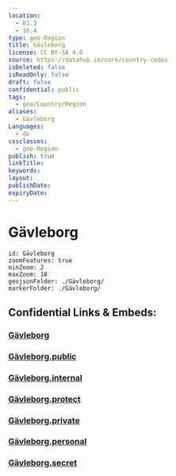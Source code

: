 ```yaml
---
location:
  - 61.3
  - 16.4
type: geo-Region
title: Gävleborg
license: CC BY-SA 4.0
source: https://datahub.io/core/country-codes
isDeleted: false
isReadOnly: false
draft: false
confidential: public
tags:
  - geo/Country/Region
aliases:
  - Gävleborg
Languages:
  - de
cssclasses:
  - geo-Region
publish: true
linkTitle:
keywords:
layout:
publishDate:
expiryDate:
---
```


# Gävleborg

```leaflet
id: Gävleborg
zoomFeatures: true 
minZoom: 2 
maxZoom: 18
geojsonFolder: ./Gävleborg/
markerFolder: ./Gävleborg/
```


## Confidential Links & Embeds: 

### [Gävleborg](/_Standards/Earth/Continent/Europe/Europe~North/Sweden/Provinces~Sweden/Gävleborg.md) 

### [Gävleborg.public](/_public/Earth/Continent/Europe/Europe~North/Sweden/Provinces~Sweden/Gävleborg.public.md) 

### [Gävleborg.internal](/_internal/Earth/Continent/Europe/Europe~North/Sweden/Provinces~Sweden/Gävleborg.internal.md) 

### [Gävleborg.protect](/_protect/Earth/Continent/Europe/Europe~North/Sweden/Provinces~Sweden/Gävleborg.protect.md) 

### [Gävleborg.private](/_private/Earth/Continent/Europe/Europe~North/Sweden/Provinces~Sweden/Gävleborg.private.md) 

### [Gävleborg.personal](/_personal/Earth/Continent/Europe/Europe~North/Sweden/Provinces~Sweden/Gävleborg.personal.md) 

### [Gävleborg.secret](/_secret/Earth/Continent/Europe/Europe~North/Sweden/Provinces~Sweden/Gävleborg.secret.md)

